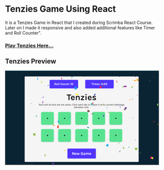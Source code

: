 # Tenzies Game Using React
It is a Tenzies Game in React that I created during Scrimba React Course. Later on I made it responsive and also added additional features like Timer and Roll Counter".
### [Play Tenzies Here...](https://game-of-tenzies.netlify.app/)

## Tenzies Preview
![Tenzies Game](/assets/tenziesGame.PNG)
